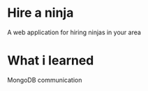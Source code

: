 # Hire a ninja
A web application for hiring ninjas in your area
# What i learned
MongoDB communication
